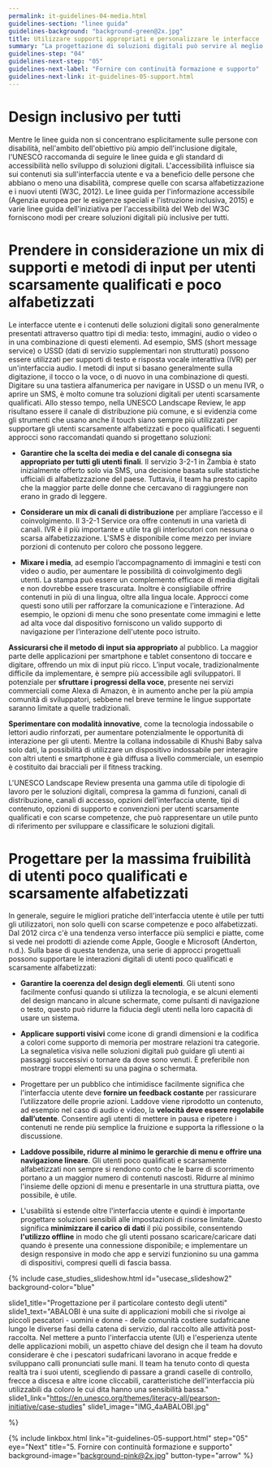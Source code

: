 ```yaml
---
permalink: it-guidelines-04-media.html
guidelines-section: "linee guida"
guidelines-background: "background-green@2x.jpg"
title: Utilizzare supporti appropriati e personalizzare le interfacce
summary: "La progettazione di soluzioni digitali può servire al meglio gli utenti poco alfabetizzati e poco qualificati, utilizzando mix di supporti, metodi di input e approcci di interfaccia utente (UI) appropriati. Queste decisioni di progettazione sono guidate dalle capacità degli utenti e dal loro contesto tecnologico, inclusi ad esempio i dispositivi a cui hanno principalmente accesso, ciò che l'infrastruttura locale supporta e cosa possono permettersi."
guidelines-step: "04"
guidelines-next-step: "05"
guidelines-next-label: "Fornire con continuità formazione e supporto"
guidelines-next-link: it-guidelines-05-support.html
---
```



# Design inclusivo per tutti

Mentre le linee guida non si concentrano esplicitamente sulle persone con disabilità, nell'ambito dell'obiettivo più ampio dell'inclusione digitale, l'UNESCO raccomanda di seguire le linee guida e gli standard di accessibilità nello sviluppo di soluzioni digitali. L'accessibilità influisce sia sui contenuti sia sull'interfaccia utente e va a beneficio delle persone che abbiano o meno una disabilità, comprese quelle con scarsa alfabetizzazione e i nuovi utenti (W3C, 2012). Le linee guida per l'informazione accessibile (Agenzia europea per le esigenze speciali e l'istruzione inclusiva, 2015) e varie linee guida dell'iniziativa per l'accessibilità del Web del W3C forniscono modi per creare soluzioni digitali più inclusive per tutti.

# Prendere in considerazione un mix di supporti e metodi di input per utenti scarsamente qualificati e poco alfabetizzati

Le interfacce utente e i contenuti delle soluzioni digitali sono generalmente presentati attraverso quattro tipi di media: testo, immagini, audio o video o in una combinazione di questi elementi. Ad esempio, SMS (short message service) o USSD (dati di servizio supplementari non strutturati) possono essere utilizzati per supporti di testo e risposta vocale interattiva (IVR) per un'interfaccia audio.
I metodi di input si basano generalmente sulla digitazione, il tocco o la voce, o di nuovo in una combinazione di questi. 
Digitare su una tastiera alfanumerica per navigare in USSD o un menu IVR, o aprire un SMS, è molto comune tra soluzioni digitali per utenti scarsamente qualificati. Allo stesso tempo, nella UNESCO Landscape Review, le app risultano essere il canale di distribuzione più comune, e si evidenzia come gli strumenti che usano anche il touch siano sempre più utilizzati per supportare gli utenti scarsamente alfabetizzati e poco qualificati.
I seguenti approcci sono raccomandati quando si progettano soluzioni:

- **Garantire che la scelta dei media e del canale di consegna sia appropriato per tutti gli utenti finali**. Il servizio 3-2-1 in Zambia è stato inizialmente offerto solo via SMS, una decisione basata sulle statistiche ufficiali di alfabetizzazione del paese. Tuttavia, il team ha presto capito che la maggior parte delle donne che cercavano di raggiungere non erano in grado di leggere.

- **Considerare un mix di canali di distribuzione** per ampliare l’accesso e il coinvolgimento. Il 3-2-1 Service ora offre contenuti in una varietà di canali. IVR è il più importante e utile tra gli interlocutori con nessuna o scarsa alfabetizzazione. L'SMS è disponibile come mezzo per inviare porzioni di contenuto per coloro che possono leggere.

- **Mixare i media**, ad esempio l’accompagnamento di immagini e testi con video o audio, per aumentare le possibilità di coinvolgimento degli utenti. La stampa può essere un complemento efficace di media digitali e non dovrebbe essere trascurata. Inoltre è consigliabile offrire contenuti in più di una lingua, oltre alla lingua locale. Approcci come questi sono utili per rafforzare la comunicazione e l’interazione. Ad esempio, le opzioni di menu che sono presentate come immagini e lette ad alta voce dal dispositivo forniscono un valido supporto di navigazione per l’interazione dell'utente poco istruito.

**Assicurarsi che il metodo di input sia appropriato** al pubblico. La maggior parte delle applicazioni per smartphone e tablet consentono di toccare e digitare, offrendo un mix di input più ricco. L’input vocale, tradizionalmente difficile da implementare, è sempre più accessibile agli sviluppatori. Il potenziale per **sfruttare i progressi della voce**, presente nei servizi commerciali come Alexa di Amazon, è in aumento anche per la più ampia comunità di sviluppatori, sebbene nel breve termine le lingue supportate saranno limitate a quelle tradizionali.

**Sperimentare con modalità innovative**, come la tecnologia indossabile o lettori audio rinforzati, per aumentare potenzialmente le opportunità di interazione per gli utenti. Mentre la collana indossabile di Khushi Baby salva solo dati, la possibilità di utilizzare un dispositivo indossabile per interagire con altri utenti e smartphone è già diffusa a livello commerciale, un esempio è costituito dai bracciali per il fitness tracking.

L'UNESCO Landscape Review presenta una gamma utile di tipologie di lavoro per le soluzioni digitali, compresa la gamma di funzioni, canali di distribuzione, canali di accesso, opzioni dell'interfaccia utente, tipi di contenuto, opzioni di supporto e convenzioni per utenti scarsamente qualificati e con scarse competenze, che può rappresentare un utile punto di riferimento per sviluppare e classificare le soluzioni digitali.



# Progettare per la massima fruibilità di utenti poco qualificati e scarsamente alfabetizzati

In generale, seguire le migliori pratiche dell'interfaccia utente è utile per tutti gli utilizzatori, non solo quelli con scarse competenze e poco alfabetizzati. Dal 2012 circa c'è una tendenza verso interfacce più semplici e piatte, come si vede nei prodotti di aziende come Apple, Google e Microsoft (Anderton, n.d.).
Sulla base di questa tendenza, una serie di approcci progettuali possono supportare le interazioni digitali di utenti poco qualificati e scarsamente alfabetizzati:

- **Garantire la coerenza del design degli elementi**. Gli utenti sono facilmente confusi quando si utilizza la tecnologia, e se alcuni elementi del design mancano in alcune schermate, come pulsanti di navigazione o testo, questo può ridurre la fiducia degli utenti nella loro capacità di usare un sistema.

- **Applicare supporti visivi** come icone di grandi dimensioni e la codifica a colori come supporto di memoria per mostrare relazioni tra categorie. La segnaletica visiva nelle soluzioni digitali può guidare gli utenti ai passaggi successivi o tornare da dove sono venuti. È preferibile non mostrare troppi elementi su una pagina o schermata.

- Progettare per un pubblico che intimidisce facilmente significa che l'interfaccia utente deve **fornire un feedback costante** per rassicurare l’utilizzatore delle proprie azioni. Laddove viene riprodotto un contenuto, ad esempio nel caso di audio e video, la **velocità deve essere regolabile dall’utente**. Consentire agli utenti di mettere in pausa e ripetere i contenuti ne rende più semplice la fruizione e supporta la riflessione o la discussione.


- **Laddove possibile, ridurre al minimo le gerarchie di menu e offrire una navigazione lineare**. Gli utenti poco qualificati e scarsamente alfabetizzati non sempre si rendono conto che le barre di scorrimento portano a un maggior numero di contenuti nascosti. Ridurre al minimo l'insieme delle opzioni di menu e presentarle in una struttura piatta, ove possibile, è utile.

- L'usabilità si estende oltre l'interfaccia utente e quindi è importante progettare soluzioni sensibili alle impostazioni di risorse limitate. Questo significa **minimizzare il carico di dati** il ​​più possibile, consentendo **l'utilizzo offline** in modo che gli utenti possano scaricare/caricare dati quando è presente una connessione disponibile; e implementare un design responsive in modo che app e servizi funzionino su una gamma di dispositivi, compresi quelli di fascia bassa.


{% include case_studies_slideshow.html
id="usecase_slideshow2"
background-color="blue"

slide1_title="Progettazione per il particolare contesto degli utenti"
slide1_text="ABALOBI è una suite di applicazioni mobili che si rivolge ai piccoli pescatori - uomini e donne - delle comunità costiere sudafricane lungo le diverse fasi della catena di servizio, dal raccolto alle attività post-raccolta. Nel mettere a punto l'interfaccia utente (UI) e l'esperienza utente delle applicazioni mobili, un aspetto chiave del design che il team ha dovuto considerare è che i pescatori sudafricani lavorano in acque fredde e sviluppano calli pronunciati sulle mani. Il team ha tenuto conto di questa realtà tra i suoi utenti, scegliendo di passare a grandi caselle di controllo, frecce a discesa e altre icone cliccabili, caratteristiche dell'interfaccia più utilizzabili da coloro le cui dita hanno una sensibilità bassa."
slide1_link="https://en.unesco.org/themes/literacy-all/pearson-initiative/case-studies"
slide1_image="IMG_4aABALOBI.jpg"

%}

{% include linkbox.html
link="it-guidelines-05-support.html"
step="05"
eye="Next"
title="5. Fornire con continuità formazione e supporto"
background-image="background-pink@2x.jpg"
button-type="arrow"
%}

